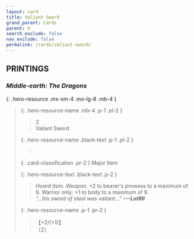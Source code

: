 ```yaml
---
layout: card
title: Valiant Sword
grand_parent: Cards
parent: V
search_exclude: false
nav_exclude: false
permalink: /cards/valiant-sword/
---
```


## PRINTINGS


### _Middle-earth: The Dragons_

{: .hero-resource .mx-sm-4 .mx-lg-8 .mb-4 }
> {: .hero-resource-name .mb-4 .p-1 .pl-2 }
> > <div class="card-mp">2</div>
> > <div class="card-name">Valiant Sword</div>
>
> {: .hero-resource-name .black-text .p-1 .pl-2 }
> > &nbsp;
>
> {: .card-classification .pr-2 }
> Major Item
>
> {: .hero-resource-text .black-text .p-2 }
> > _Hoard item._ _Weapon._ +2 to bearer's prowess to a maximum of 9. Warrior only: +1 to body to a maximum of 9.   <br>_“...his sword of steel was valiant...”_ ***---&#65279;LotRII*** 
> 
> {: .hero-resource-name .p-1 .pr-2 }
> > <div class="card-shield">【+2/(+1)】</div>
> > <div class="card-corruption">〔2〕</div>
